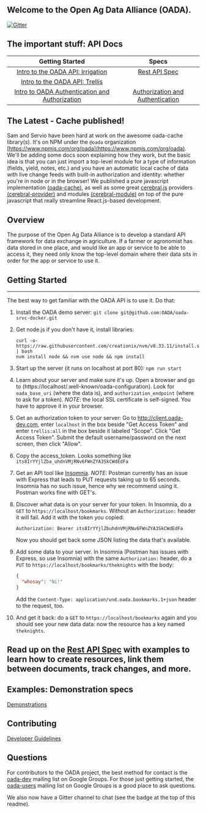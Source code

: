 ## Welcome to the **Open Ag Data Alliance** (OADA).

[![Gitter](https://badges.gitter.im/Join%20Chat.svg)](https://gitter.im/OADA/oada-docs?utm_source=badge&utm_medium=badge&utm_campaign=pr-badge)

## The important stuff: API Docs


|   Getting Started       |       Specs                 |
|:-----------------------:|:---------------------------:|
| [Intro to the OADA API: Irrigation](https://cdn.rawgit.com/OADA/oada-docs/master/intro/OADA_API_Intro_Irrigation.html) | [Rest API Spec](rest-specs/README.md)
| [Intro to the OADA API: Trellis](https://cdn.rawgit.com/OADA/oada-docs/master/intro/OADA_API_Intro_Trellis.html) | 
| [Intro to OADA Authentication and Authorization](getting_started/auth/README.md) | [Authorization and Authentication](rest-specs/Authentication_and_Authorization.md) |

## The Latest - Cache published!
Sam and Servio have been hard at work on the awesome oada-cache library(s).  It's on NPM under the `@oada` organization [https://www.npmjs.com/org/oada](https://www.npmjs.com/org/oada).  We'll be adding some docs soon explaining how they work, but the basic idea is that you can just import a top-level module for a type of information (fields, yield, notes, etc.) and you have an automatic local cache of data with live change feeds with built-in authorization and identity: whether you're in node or in the browser!  We published a pure javascript implementation [(oada-cache)](https://github.com/oada/oada-cache), as well as some great [cerebral.js](https://cerebraljs.com/) providers [(cerebral-provider)](https://github.com/OADA/cerebral-provider) and modules [(cerebral-module)](https://github.com/OADA/cerebral-module) on top of the pure javascript that really streamline React.js-based development.

## Overview
The purpose of the Open Ag Data Alliance is to develop a standard API framework for 
data exchange in agriculture.  If a farmer or agronomist has data stored in one place,
and would like an app or service to be able to access it, they need only know the
top-level domain where their data sits in order for the app or service to use it.

## Getting Started
--------------------------------------
The best way to get familiar with the OADA API is to use it.  Do that:

1. Install the OADA demo server:
   ```git clone git@github.com:OADA/oada-srvc-docker.git```

2. Get node.js if you don't have it, install libraries:
   ```
   curl -o- https://raw.githubusercontent.com/creationix/nvm/v0.33.11/install.sh | bash
   nvm install node && nvm use node && npm install
   ```

3. Start up the server (it runs on localhost at port 80):
   ```npm run start```

4. Learn about your server and make sure it's up.  Open a browser and go to 
   (https://localhost/.well-known/oada-configuration).
   Look for `oada_base_uri` (where the data is), and 
   `authorization_endpoint` (where to ask for a token).  *NOTE*: the local SSL 
   certificate is self-signed.  You have to approve it in your browser.

5. Get an authorization token to your server:
   Go to http://client.oada-dev.com, enter `localhost` in the box beside 
   "Get Access Token" and enter `trellis:all` in the box beside it labeled "Scope".  Click "Get Access Token".  Submit the default 
   username/password on the next screen, then click "Allow".

6. Copy the access_token.  Looks something like `its8IrYYjlZba_uhdnVMjRNv6FWnZYA3SkCWdEdFa`

7. Get an API tool like [Insomnia](https://insomnia.rest/).  *NOTE:* Postman currently has an issue with Express that leads to PUT requests taking up to 65 seconds.  Insomnia has no such issue, hence why we recommend using it.  Postman works fine with GET's.

8. Discover what data is on your server for your token.  In Insomnia,
   do a `GET` to `https://localhost/bookmarks`.  Without an `Authorization:` header
   it will fail.  Add it with the token you copied: 
   ```
   Authorization: Bearer its8IrYYjlZbuhdnVMjRNv6FWnZYA3SkCWdEdFa
   ```  
   Now you should get back some JSON listing the data that's available.

9. Add some data to your server.  In Insomnia (Postman has issues with Express, so use Insomnia) with  the same `Authorization:` header, 
   do a `PUT` to `https://localhost/bookmarks/theknights` with the body:
   ```json
   {
     "whosay": "Ni!"
   }
   ```
   Add the `Content-Type: application/vnd.oada.bookmarks.1+json` header to the request, too.

10. And get it back: do a `GET` to `https://localhost/bookmarks` again
    and you should see your new data data: now the resource has a key named `theknights`.

Read up on the [Rest API Spec](rest-specs/README.md) with examples to learn how to
create resources, link them between documents, track changes, and more.
--------------------------------------------------

## Examples: Demonstration specs
[Demonstrations](demo-specs/README.md)

## Contributing
[Developer Guidelines](contributing/Developer-Guidelines.md)


## Questions
For contributors to the OADA project, the best method for contact is the
[oada-dev][oada-dev] mailing list on Google Groups.  For those just getting
started, the [oada-users][oada-users] mailing list on Google Groups is a good
place to ask questions.

We also now have a Gitter channel to chat (see the badge at the top of this readme).

[oada-dev]: https://groups.google.com/forum/#!forum/oada-dev
[oada-users]: https://groups.google.com/forum/#!forum/oada-users
[slides]: http://openag.io/OADA_Overview.pdf
[api-slides]: http://openag.io/OADA_API_Overview.pdf
